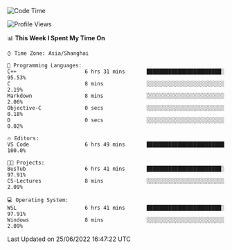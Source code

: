 <!--START_SECTION:waka-->
![Code Time](http://img.shields.io/badge/Code%20Time-141%20hrs%2040%20mins-blue)

![Profile Views](http://img.shields.io/badge/Profile%20Views-0-blue)

📊 **This Week I Spent My Time On** 

```text
⌚︎ Time Zone: Asia/Shanghai

💬 Programming Languages: 
C++                      6 hrs 31 mins       ████████████████████████░   95.53% 
C                        8 mins              ░░░░░░░░░░░░░░░░░░░░░░░░░   2.19% 
Markdown                 8 mins              ░░░░░░░░░░░░░░░░░░░░░░░░░   2.06% 
Objective-C              0 secs              ░░░░░░░░░░░░░░░░░░░░░░░░░   0.18% 
D                        0 secs              ░░░░░░░░░░░░░░░░░░░░░░░░░   0.02%

🔥 Editors: 
VS Code                  6 hrs 49 mins       █████████████████████████   100.0%

🐱‍💻 Projects: 
BusTub                   6 hrs 41 mins       ████████████████████████░   97.91% 
CS-Lectures              8 mins              ░░░░░░░░░░░░░░░░░░░░░░░░░   2.09%

💻 Operating System: 
WSL                      6 hrs 41 mins       ████████████████████████░   97.91% 
Windows                  8 mins              ░░░░░░░░░░░░░░░░░░░░░░░░░   2.09%

```


 Last Updated on 25/06/2022 16:47:22 UTC
<!--END_SECTION:waka-->